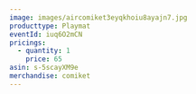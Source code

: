 ```yaml
---
image: images/aircomiket3eyqkhoiu8ayajn7.jpg
producttype: Playmat
eventId: iuq6O2mCN
pricings:
  - quantity: 1
    price: 65
asin: s-5scayXM9e
merchandise: comiket
---
```

